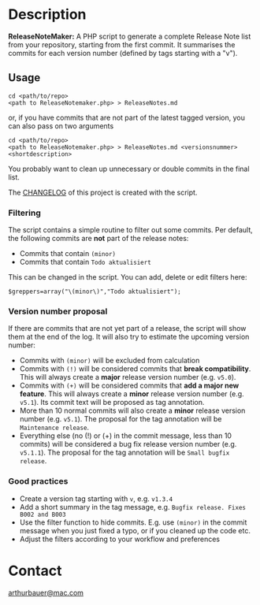 Description
===============

**ReleaseNoteMaker:** A PHP script to generate a complete Release Note list from your repository, starting from the first commit. It summarises the commits for each version number (defined by tags starting with a "v"). 

## Usage
 
    cd <path/to/repo>
    <path to ReleaseNotemaker.php> > ReleaseNotes.md

or, if you have commits that are not part of the latest tagged version, you can also pass on two arguments

    cd <path/to/repo>
    <path to ReleaseNotemaker.php> > ReleaseNotes.md <versionsnummer> <shortdescription>


You probably want to clean up unnecessary or double commits in the final list.

The [CHANGELOG](CHANGELOG.md) of this project is created with the script.

### Filtering
The script contains a simple routine to filter out some commits. Per default, the following commits are **not** part of the release notes:

* Commits that contain `(minor)`
* Commits that contain `Todo aktualisiert`

This can be changed in the script. You can add, delete or edit filters here:

```
$greppers=array("\(minor\)","Todo aktualisiert");
```

### Version number proposal
If there are commits that are not yet part of a release, the script will show them at the end of the log. It will also try to estimate the upcoming version number:

- Commits with `(minor)` will be excluded from calculation
- Commits with `(!)` will be considered commits that **break compatibility**. This will always create a **major** release version number (e.g. `v5.0`).
- Commits with `(+)` will be considered commits that **add a major new feature**. This will always create a **minor** release version number (e.g. `v5.1`). Its commit text will be proposed as tag annotation.
- More than 10 normal commits will also create a **minor** release version number (e.g. `v5.1`). The proposal for the tag annotation will be `Maintenance release`. 
- Everything else (no (!) or (+) in the commit message, less than 10 commits) will be considered a bug fix release version number (e.g. `v5.1.1`). The proposal for the tag annotation will be `Small bugfix release`.

### Good practices

* Create a version tag starting with `v`, e.g. `v1.3.4`
* Add a short summary in the tag message, e.g. `Bugfix release. Fixes B002 and B003`
* Use the filter function to hide commits. E.g. use `(minor)` in the commit message when you just fixed a typo, or if you cleaned up the code etc.
* Adjust the filters according to your workflow and preferences 

Contact
===============
arthurbauer@mac.com